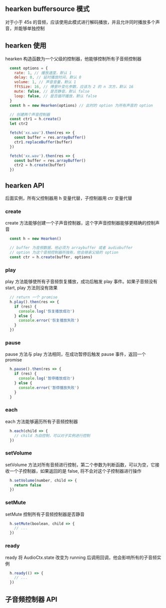 ## hearken buffersource 模式
对于小于 45s 的音频，应该使用此模式进行解码播放，并且允许同时播放多个声音，并能够单独控制

## hearken 使用
hearken 构造函数为一个父级的控制器，他能够控制所有子音频控制器
```js
  const options = {
    rate: 1, // 播放速度，默认 1
    delay: 0, // 延时播放时间，默认 0
    volume: 1, // 声音音量，默认 1
    fftSize: 16, // 傅里叶变化参数，应该为 2 的 n 次方，默认 16
    mute: false, // 是否静音，默认 false
    loop: false, // 是否循环播放，默认 false
  }
  const h = new Hearken(options) // 此时的 option 为所有声音的 option

  // 创建两个声音控制器
  const ctr1 = h.create()
  let ctr2

  fetch('xx.wav').then(res => {
    const buffer = res.arrayBuffer()
    ctr1.replaceBuffer(buffer)
  })

  fetch('xx.wav').then(res => {
    const buffer = res.arrayBuffer()
    ctr2 = h.create(buffer)
  })
```

## hearken API
后面实例，所有父控制器用 h 变量代替，子控制器用 ctr 变量代替

### create
create 方法能够创建一个子声音控制器，这个字声音控制器能够更精确的控制声音
```js
  const h = new Hearken()

  // buffer 为音频数据，他必须为 arraybuffer 或者 audiobuffer
  // option 为这个音频控制器所独有，他会继承父级的 option
  const ctr = h.create(buffer, options)
```

### play
play 方法能够使所有子音频恢复播放，成功后触发 play 事件。如果子音频没有 start, play 方法则没有效果
```js
  // return 一个 promise
  h.play().then(res => {
    if (res) {
      console.log('恢复播放成功')
    } else {
      console.error('恢复播放失败')
    }
  })
```

### pause
pause 方法与 play 方法相同，在成功暂停后触发 pause 事件，返回一个 promise
```js
  h.pause().then(res => {
    if (res) {
      console.log('暂停播放成功')
    } else {
      console.error('暂停播放失败')
    }
  }
```

### each
each 方法能够遍历所有子音频控制器
```js
  h.each(child => {
    // child 为自控制，可以对子实例进行控制
  })
```

### setVolume
setVolume 方法对所有音频进行控制，第二个参数为判断函数，可以为空，它接收一个子控制器，如果返回的是 false, 将不会对这个子控制器进行操作
```js
  h.setVolume(number, child => {
    return false
  })
```

### setMute
setMute 控制所有子音频控制器是否静音
```js
  h.setMute(boolean, child => {
    // ...
  })
```

### ready
ready 将 AudioCtx.state 改变为 running 后调用回调，他会影响所有的子音频实例
```js
  h.ready(() => {
    // ...
  })
```


## 子音频控制器 API